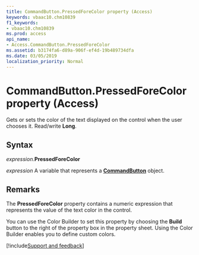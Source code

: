```yaml
---
title: CommandButton.PressedForeColor property (Access)
keywords: vbaac10.chm10839
f1_keywords:
- vbaac10.chm10839
ms.prod: access
api_name:
- Access.CommandButton.PressedForeColor
ms.assetid: b3174fa6-d89a-906f-ef4d-19b489734dfa
ms.date: 03/05/2019
localization_priority: Normal
---
```



# CommandButton.PressedForeColor property (Access)

Gets or sets the color of the text displayed on the control when the user chooses it. Read/write **Long**.


## Syntax

_expression_.**PressedForeColor**

_expression_ A variable that represents a **[CommandButton](Access.CommandButton.md)** object.


## Remarks

The **PressedForeColor** property contains a numeric expression that represents the value of the text color in the control.

You can use the Color Builder to set this property by choosing the **Build** button to the right of the property box in the property sheet. Using the Color Builder enables you to define custom colors.



[!include[Support and feedback](~/includes/feedback-boilerplate.md)]